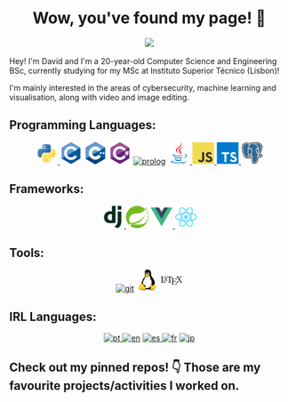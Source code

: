 <!--
**FunkyCracky/FunkyCracky** is a ✨ _special_ ✨ repository because its `README.md` (this file) appears on your GitHub profile.
-->

<h1 align="center">Wow, you've found my page! 👋 </h1>
<div align="center">
  <img src="https://github.com/FunkyCracky/FunkyCracky/blob/main/hello-there-general-kenobi.gif" height="100px"/>
</div>

Hey! I'm David and I'm a 20-year-old Computer Science and Engineering BSc, currently studying for my MSc at Instituto Superior Técnico (Lisbon)!

I'm mainly interested in the areas of cybersecurity, machine learning and visualisation, along with video and image editing.

<h2 align="left">Programming Languages:</h2>
<p align="center"> 
  <a href="https://www.python.org" target="_blank"> <img src="https://raw.githubusercontent.com/devicons/devicon/master/icons/python/python-original.svg" alt="python" width="40" height="40"/> </a>
  <a href="https://www.cprogramming.com/" target="_blank"> <img src="https://raw.githubusercontent.com/devicons/devicon/master/icons/c/c-original.svg" alt="c" width="40" height="40"/></a> 
  <a href="https://cplusplus.com/" target="_blank"> <img src="https://raw.githubusercontent.com/devicons/devicon/master/icons/cplusplus/cplusplus-original.svg" alt="c++" width="40" height="40"/></a> 
  <a href="https://dotnet.microsoft.com/en-us/languages/csharp" target="_blank"> <img src="https://raw.githubusercontent.com/devicons/devicon/master/icons/csharp/csharp-original.svg" alt="c#" width="40" height="40"/></a>
  <a href="https://www.swi-prolog.org/" target="_blank"> <img src="https://2.bp.blogspot.com/-DWNMKSO-QSA/V0pk6YUnMYI/AAAAAAAABOk/j19cIzgzyVkR-ioDsHDnICLPUpOcj5s2wCLcB/s1600/swiprolog_owl_mug.jpg" alt="prolog" width="40" height="40"/></a> 
  <a href="https://www.java.com" target="_blank"> <img src="https://raw.githubusercontent.com/devicons/devicon/master/icons/java/java-original.svg" alt="java" width="40" height="40"/> </a>
  <a href="https://www.javascript.com/" target="_blank"> <img src="https://raw.githubusercontent.com/devicons/devicon/master/icons/javascript/javascript-original.svg" alt="js" width="40" height="40"/> </a>
  <a href="https://www.typescriptlang.org/" target="_blank"> <img src="https://raw.githubusercontent.com/devicons/devicon/master/icons/typescript/typescript-original.svg" alt="ts" width="40" height="40"/> </a>
  <a href="https://www.postgresql.org/" target="_blank"> <img src="https://raw.githubusercontent.com/devicons/devicon/master/icons/postgresql/postgresql-original.svg" alt="psql" width="40" height="40"/> </a>
</p>

<h2 align="left">Frameworks:</h2>
<p align="center"> 
  <a href="https://www.djangoproject.com/" target="_blank"> <img src="https://github.com/devicons/devicon/raw/master/icons/django/django-plain.svg" alt="django" width="40" height="40"/> </a>
  <a href="[https://www.cprogramming.com/](https://spring.io/projects/spring-boot)" target="_blank"> <img src="https://github.com/devicons/devicon/raw/master/icons/spring/spring-original.svg" alt="spring" width="40" height="40"/></a> 
  <a href="https://vuejs.org/" target="_blank"> <img src="https://github.com/devicons/devicon/raw/master/icons/vuejs/vuejs-original.svg" alt="vue.js" width="40" height="40"/> </a>
  <a href="https://reactjs.org/" target="_blank"> <img src="https://github.com/devicons/devicon/raw/master/icons/react/react-original.svg" alt="react" width="40" height="40"/></a>
</p>

<h2 align="left">Tools:</h2>
<p align="center"> 
  <a href="https://git-scm.com/" target="_blank"> <img src="https://www.vectorlogo.zone/logos/git-scm/git-scm-icon.svg" alt="git" width="40" height="40"/></a>
  <a href="https://www.linux.org/" target="_blank"> <img src="https://raw.githubusercontent.com/devicons/devicon/master/icons/linux/linux-original.svg" alt="linux" width="40" height="40"/></a>  
  <a href="https://www.latex-project.org/" target="_blank"> <img src="https://github.com/devicons/devicon/raw/master/icons/latex/latex-original.svg" alt="latex" width="40" height="40"/></a>  
</p>

<h2 align="left">IRL Languages:</h2>
<p align="center"> 
  <a href="https://en.wikipedia.org/wiki/Portuguese_language" target="_blank"> <img src="https://upload.wikimedia.org/wikipedia/commons/5/5c/Flag_of_Portugal.svg" alt="pt" height="40"/> </a>
  <a href="https://en.wikipedia.org/wiki/English_language" target="_blank"> <img src="https://upload.wikimedia.org/wikipedia/commons/a/a5/Flag_of_the_United_Kingdom_%281-2%29.svg" alt="en" height="40"/></a> 
  <a href="https://en.wikipedia.org/wiki/Spanish_language" target="_blank"> <img src="https://upload.wikimedia.org/wikipedia/commons/8/89/Bandera_de_Espa%C3%B1a.svg" alt="es" height="40"/> </a>
  <a href="https://en.wikipedia.org/wiki/French_language" target="_blank"> <img src="https://upload.wikimedia.org/wikipedia/en/c/c3/Flag_of_France.svg" alt="fr" height="40"/></a>
  <a href="https://en.wikipedia.org/wiki/Japanese_language" target="_blank"> <img src="https://upload.wikimedia.org/wikipedia/en/9/9e/Flag_of_Japan.svg" alt="jp" height="40"/></a>  
</p>

<h2 align="left"> Check out my pinned repos! 👇 Those are my favourite projects/activities I worked on. </h2>
